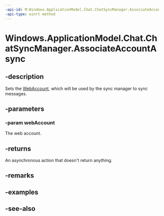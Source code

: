 ```yaml
---
-api-id: M:Windows.ApplicationModel.Chat.ChatSyncManager.AssociateAccountAsync(Windows.Security.Credentials.WebAccount)
-api-type: winrt method
---
```


<!-- Method syntax
public Windows.Foundation.IAsyncAction AssociateAccountAsync(Windows.Security.Credentials.WebAccount webAccount)
-->

# Windows.ApplicationModel.Chat.ChatSyncManager.AssociateAccountAsync

## -description
Sets the [WebAccount](../windows.security.credentials/webaccount.md), which will be used by the sync manager to sync messages.

## -parameters
### -param webAccount
The web account.

## -returns
An asynchronous action that doesn't return anything.

## -remarks

## -examples

## -see-also
